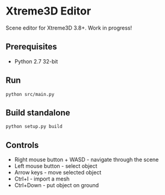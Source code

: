 # Xtreme3D Editor

Scene editor for Xtreme3D 3.8+. Work in progress!

## Prerequisites
- Python 2.7 32-bit

## Run
```
python src/main.py
```

## Build standalone
```
python setup.py build
```

## Controls
- Right mouse button + WASD - navigate through the scene
- Left mouse button - select object
- Arrow keys - move selected object
- Ctrl+I - import a mesh
- Ctrl+Down - put object on ground
